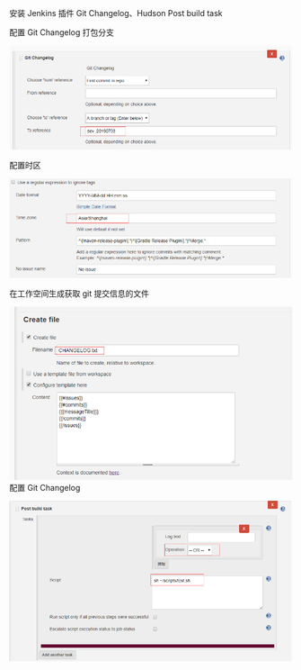 安装 Jenkins 插件 Git Changelog、Hudson Post build task

配置 Git Changelog 打包分支

![1562140442449](assets/1562140442449.png)

配置时区

![1562140476022](assets/1562140476022.png)

在工作空间生成获取 git 提交信息的文件

![1562140551346](assets/1562140551346.png)配置 Git Changelog

![1562140604523](assets/1562140604523.png)
